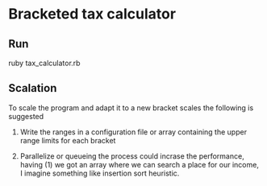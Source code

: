 # Bracketed tax calculator

## Run
ruby tax_calculator.rb

## Scalation
To scale the program and adapt it to a new bracket scales the following is suggested

1. Write the ranges in a configuration file or array containing the upper range limits for each bracket

2. Parallelize or queueing the process could incrase the performance, having (1) we got an array where we can search a place for our income, I imagine something like insertion sort heuristic. 
